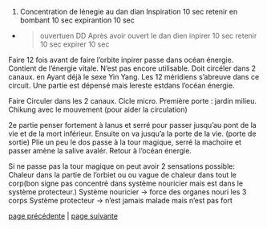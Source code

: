 1. Concentration de lénegie au dan dian 
Inspiration 10 sec
retenir en bombant 10 sec
expirantion 10 sec
- > ouvertuen DD
Après avoir ouvert le dan dien
inpirer 10 sec 
retenir 10 sec
expirer 10 sec

Faire 12 fois avant de faire l’orbite
inpirer 
passe dans océan énergie. Contient de l’énergie vitale. N’est pas encore utilisable. Doit circéler dans 2 canaux. en Ayant déjà le sexe Yin Yang. Les 12 méridiens s’abreuve dans ce circuit. Une partie est dépensé mais lereste estdans l’océan énergie.

Faire Circuler dans les 2 canaux. Cicle micro. 
Première porte : jardin milieu. Chikung avec le mouvement (pour aider la circulation) 

2e partie penser fortement à lanus et serré pour passer jusqu’au pont de la vie et de la mort inférieur. 
Ensuite on va jusqu’a la porte de la vie. (porte de sortie)
Plie un peu le dos passe à la tour magique, serré la machoire  et passer amène la salive avalér. Retour à l’océan énergie. 

Si ne passe pas la tour magique on peut avoir 
2 sensations possible:
Chaleur dans la partie de l’orbiet  ou 
ou vague de chaleur dans tout le corp(bon signe pas concentré dans système nouricier mais est dans le système protecteur.)
Système nouricier -> force des organes nouri les 3 corps
Système protecteur -> n’est jamais malade mais n’est pas fort

[page précédente](2024-02-25-03.md) | [page suivante](2024-02-25-05.md)